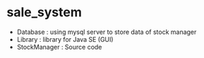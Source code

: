 # sale_system
- Database : using mysql server to store data of stock manager
- Library : library for Java SE (GUI)
- StockManager : Source code
